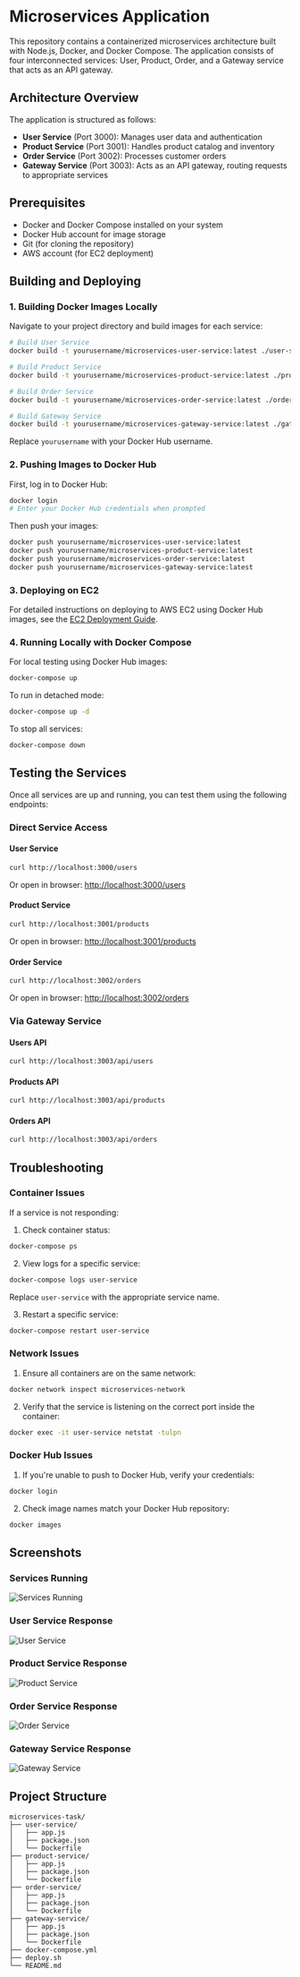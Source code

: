# Microservices Application

This repository contains a containerized microservices architecture built with Node.js, Docker, and Docker Compose. The application consists of four interconnected services: User, Product, Order, and a Gateway service that acts as an API gateway.

## Architecture Overview

The application is structured as follows:

- **User Service** (Port 3000): Manages user data and authentication
- **Product Service** (Port 3001): Handles product catalog and inventory
- **Order Service** (Port 3002): Processes customer orders
- **Gateway Service** (Port 3003): Acts as an API gateway, routing requests to appropriate services

## Prerequisites

- Docker and Docker Compose installed on your system
- Docker Hub account for image storage
- Git (for cloning the repository)
- AWS account (for EC2 deployment)

## Building and Deploying

### 1. Building Docker Images Locally

Navigate to your project directory and build images for each service:

```bash
# Build User Service
docker build -t yourusername/microservices-user-service:latest ./user-service

# Build Product Service
docker build -t yourusername/microservices-product-service:latest ./product-service

# Build Order Service
docker build -t yourusername/microservices-order-service:latest ./order-service

# Build Gateway Service
docker build -t yourusername/microservices-gateway-service:latest ./gateway-service
```

Replace `yourusername` with your Docker Hub username.

### 2. Pushing Images to Docker Hub

First, log in to Docker Hub:

```bash
docker login
# Enter your Docker Hub credentials when prompted
```

Then push your images:

```bash
docker push yourusername/microservices-user-service:latest
docker push yourusername/microservices-product-service:latest
docker push yourusername/microservices-order-service:latest
docker push yourusername/microservices-gateway-service:latest
```

### 3. Deploying on EC2

For detailed instructions on deploying to AWS EC2 using Docker Hub images, see the [EC2 Deployment Guide](./EC2_DEPLOYMENT.md).

### 4. Running Locally with Docker Compose

For local testing using Docker Hub images:

```bash
docker-compose up
```

To run in detached mode:
```bash
docker-compose up -d
```

To stop all services:
```bash
docker-compose down
```

## Testing the Services

Once all services are up and running, you can test them using the following endpoints:

### Direct Service Access

#### User Service
```bash
curl http://localhost:3000/users
```
Or open in browser: [http://localhost:3000/users](http://localhost:3000/users)

#### Product Service
```bash
curl http://localhost:3001/products
```
Or open in browser: [http://localhost:3001/products](http://localhost:3001/products)

#### Order Service
```bash
curl http://localhost:3002/orders
```
Or open in browser: [http://localhost:3002/orders](http://localhost:3002/orders)

### Via Gateway Service

#### Users API
```bash
curl http://localhost:3003/api/users
```

#### Products API
```bash
curl http://localhost:3003/api/products
```

#### Orders API
```bash
curl http://localhost:3003/api/orders
```

## Troubleshooting

### Container Issues

If a service is not responding:

1. Check container status:
```bash
docker-compose ps
```

2. View logs for a specific service:
```bash
docker-compose logs user-service
```
Replace `user-service` with the appropriate service name.

3. Restart a specific service:
```bash
docker-compose restart user-service
```

### Network Issues

1. Ensure all containers are on the same network:
```bash
docker network inspect microservices-network
```

2. Verify that the service is listening on the correct port inside the container:
```bash
docker exec -it user-service netstat -tulpn
```

### Docker Hub Issues

1. If you're unable to push to Docker Hub, verify your credentials:
```bash
docker login
```

2. Check image names match your Docker Hub repository:
```bash
docker images
```

## Screenshots

### Services Running
![Services Running](./screenshots/services-running.png)

### User Service Response
![User Service](./screenshots/user-service.png)

### Product Service Response
![Product Service](./screenshots/product-service.png)

### Order Service Response
![Order Service](./screenshots/order-service.png)

### Gateway Service Response
![Gateway Service](./screenshots/gateway-service.png)

## Project Structure

```
microservices-task/
├── user-service/
│   ├── app.js
│   ├── package.json
│   └── Dockerfile
├── product-service/
│   ├── app.js
│   ├── package.json
│   └── Dockerfile
├── order-service/
│   ├── app.js
│   ├── package.json
│   └── Dockerfile
├── gateway-service/
│   ├── app.js
│   ├── package.json
│   └── Dockerfile
├── docker-compose.yml
├── deploy.sh
└── README.md
```